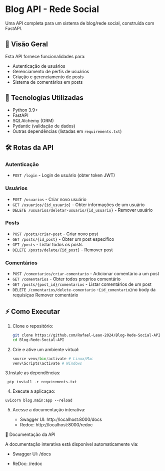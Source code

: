 # Blog API - Rede Social

Uma API completa para um sistema de blog/rede social, construída com FastAPI.

## 📌 Visão Geral

Esta API fornece funcionalidades para:

- Autenticação de usuários
- Gerenciamento de perfis de usuários
- Criação e gerenciamento de posts
- Sistema de comentários em posts

## 🚀 Tecnologias Utilizadas

- Python 3.9+
- FastAPI
- SQLAlchemy (ORM)
- Pydantic (validação de dados)
- Outras dependências (listadas em `requirements.txt`)

## 🛠️ Rotas da API

### Autenticação

- `POST /login` - Login de usuário (obter token JWT)

### Usuários

- `POST /usuarios` - Criar novo usuário
- `GET /usuarios/{id_usuario}` - Obter informações de um usuário
- `DELETE /usuarios/deletar-usuario/{id_usuario}` - Remover usuário

### Posts

- `POST /posts/criar-post` - Criar novo post
- `GET /posts/{id_post}` - Obter um post específico
- `GET /posts` - Listar todos os posts
- `DELETE /posts/delete/{id_post}` - Remover post

### Comentários

- `POST /comentarios/criar-comentario` - Adicionar comentário a um post
- `GET /comentarios` - Obter todos proprios comentário
- `GET /posts/{post_id}/comentarios` - Listar comentários de um post
- `DELETE /comentarios/delete-comentario` -`{id_comentario}`no body da requisiçao Remover comentário

## ⚡ Como Executar

1. Clone o repositório:
   ```bash
   git clone https://github.com/Rafael-Leao-2024/Blog-Rede-Social-API
   cd Blog-Rede-Social-API
   ```
2. Crie e ative um ambiente virtual:

   ```python -m venv venv
   source venv/bin/activate # Linux/Mac
   venv\Scripts\activate # Windows
   ```

3.Instale as dependências:

```
 pip install -r requirements.txt
```

4. Execute a aplicaçao:

```
uvicorn blog.main:app --reload
```

5. Acesse a documentação interativa:

   - Swagger UI: http://localhost:8000/docs
   - Redoc: http://localhost:8000/redoc

📄 Documentação da API

A documentação interativa está disponível automaticamente via:

- Swagger UI: /docs

- ReDoc: /redoc
